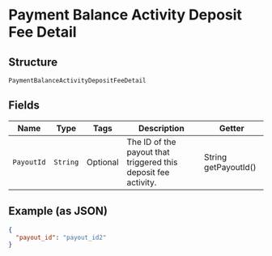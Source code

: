 
# Payment Balance Activity Deposit Fee Detail

## Structure

`PaymentBalanceActivityDepositFeeDetail`

## Fields

| Name | Type | Tags | Description | Getter |
|  --- | --- | --- | --- | --- |
| `PayoutId` | `String` | Optional | The ID of the payout that triggered this deposit fee activity. | String getPayoutId() |

## Example (as JSON)

```json
{
  "payout_id": "payout_id2"
}
```

